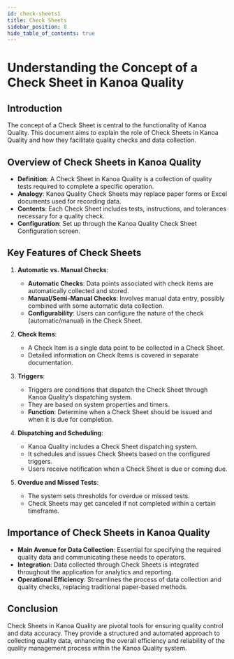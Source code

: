 ```yaml
---
id: check-sheets1
title: Check Sheets
sidebar_position: 8
hide_table_of_contents: true 
---
```


# Understanding the Concept of a Check Sheet in Kanoa Quality

## Introduction
The concept of a Check Sheet is central to the functionality of Kanoa Quality. This document aims to explain the role of Check Sheets in Kanoa Quality and how they facilitate quality checks and data collection.

## Overview of Check Sheets in Kanoa Quality
- **Definition**: A Check Sheet in Kanoa Quality is a collection of quality tests required to complete a specific operation.
- **Analogy**: Kanoa Quality Check Sheets may replace paper forms or Excel documents used for recording data.
- **Contents**: Each Check Sheet includes tests, instructions, and tolerances necessary for a quality check.
- **Configuration**: Set up through the Kanoa Quality Check Sheet Configuration screen.

## Key Features of Check Sheets
1. **Automatic vs. Manual Checks**:
   - **Automatic Checks**: Data points associated with check items are automatically collected and stored.
   - **Manual/Semi-Manual Checks**: Involves manual data entry, possibly combined with some automatic data collection.
   - **Configurability**: Users can configure the nature of the check (automatic/manual) in the Check Sheet.

2. **Check Items**:
   - A Check Item is a single data point to be collected in a Check Sheet.
   - Detailed information on Check Items is covered in separate documentation.

3. **Triggers**:
   - Triggers are conditions that dispatch the Check Sheet through Kanoa Quality’s dispatching system.
   - They are based on system properties and timers.
   - **Function**: Determine when a Check Sheet should be issued and when it is due for completion.

4. **Dispatching and Scheduling**:
   - Kanoa Quality includes a Check Sheet dispatching system.
   - It schedules and issues Check Sheets based on the configured triggers.
   - Users receive notification when a Check Sheet is due or coming due.

5. **Overdue and Missed Tests**:
   - The system sets thresholds for overdue or missed tests.
   - Check Sheets may get canceled if not completed within a certain timeframe.

## Importance of Check Sheets in Kanoa Quality
- **Main Avenue for Data Collection**: Essential for specifying the required quality data and communicating these needs to operators.
- **Integration**: Data collected through Check Sheets is integrated throughout the application for analytics and reporting.
- **Operational Efficiency**: Streamlines the process of data collection and quality checks, replacing traditional paper-based methods.

## Conclusion
Check Sheets in Kanoa Quality are pivotal tools for ensuring quality control and data accuracy. They provide a structured and automated approach to collecting quality data, enhancing the overall efficiency and reliability of the quality management process within the Kanoa Quality system.
